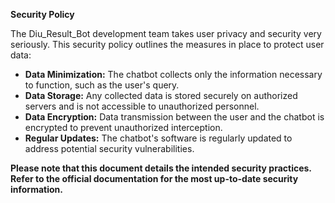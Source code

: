 
**Security Policy**

The Diu_Result_Bot development team takes user privacy and security very seriously. This security policy outlines the measures in place to protect user data:

* **Data Minimization:** The chatbot collects only the information necessary to function, such as the user's query.
* **Data Storage:** Any collected data is stored securely on authorized servers and is not accessible to unauthorized personnel.
* **Data Encryption:** Data transmission between the user and the chatbot is encrypted to prevent unauthorized interception.
* **Regular Updates:** The chatbot's software is regularly updated to address potential security vulnerabilities.

**Please note that this document details the intended security practices. Refer to the official documentation for the most up-to-date security information.**


